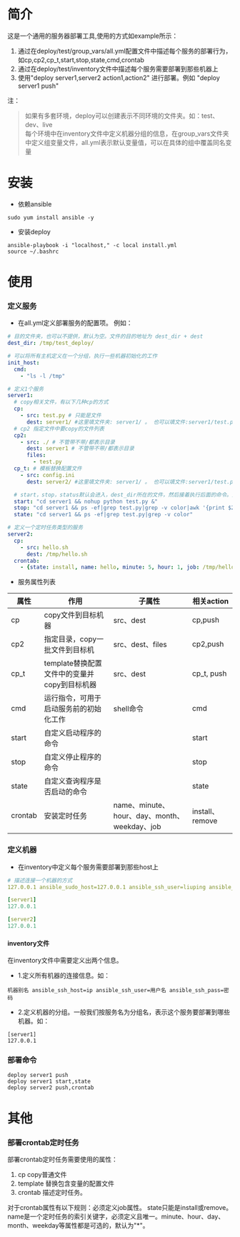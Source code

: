 # 简介
这是一个通用的服务器部署工具,使用的方式如example所示：
1. 通过在deploy/test/group_vars/all.yml配置文件中描述每个服务的部署行为，如cp,cp2,cp_t,start,stop,state,cmd,crontab
2. 通过在deploy/test/inventory文件中描述每个服务需要部署到那些机器上
3. 使用"deploy server1,server2 action1,action2" 进行部署。例如 "deploy server1 push"

注：
> 如果有多套环境，deploy可以创建表示不同环境的文件夹。如：test、dev、live  
> 每个环境中在inventory文件中定义机器分组的信息，在group_vars文件夹中定义组变量文件，all.yml表示默认变量值，可以在具体的组中覆盖同名变量

# 安装
* 依赖ansible
```shell script
sudo yum install ansible -y
```
* 安装deploy
```
ansible-playbook -i "localhost," -c local install.yml 
source ~/.bashrc
```
# 使用
### 定义服务
* 在all.yml定义部署服务的配置项。
例如：
```yaml
# 目的文件夹，也可以不提供，默认为空。文件的目的地址为 dest_dir + dest
dest_dir: /tmp/test_deploy/

# 可以将所有主机定义在一个分组，执行一些机器初始化的工作
init_host:
  cmd:
    - "ls -l /tmp"

# 定义1个服务
server1:
  # copy相关文件，有以下几种cp的方式
  cp:
    - src: test.py # 只能是文件
      dest: server1/ #这里填文件夹: server1/ 。 也可以填文件:server1/test.py，但上级目录需要存在
  # cp2 指定文件中要copy的文件列表
  cp2:
    - src: ./ # 不管带不带/都表示目录
      dest: server1 # 不管带不带/都表示目录
      files:
        - test.py
  cp_t: # 模板替换配置文件
    - src: config.ini
      dest: server2/ #这里填文件夹: server1/ 。 也可以填文件:server1/test.py，但上级目录需要存在

  # start，stop，status默认会进入，dest_dir所在的文件，然后接着执行后面的命令。如果dest_dir为空，就进入用户目录了
  start: "cd server1 && nohup python test.py &"
  stop: "cd server1 && ps -ef|grep test.py|grep -v color|awk '{print $2}'|xargs kill"
  state: "cd server1 && ps -ef|grep test.py|grep -v color"

# 定义一个定时任务类型的服务
server2:
  cp:
    - src: hello.sh
      dest: /tmp/hello.sh
  crontab:
    - {state: install, name: hello, minute: 5, hour: 1, job: /tmp/hello.sh}
```
* 服务属性列表

属性|作用|子属性|相关action  
-|-|-|-
cp|copy文件到目标机器|src、dest|cp,push
cp2|指定目录，copy一批文件到目标机|src、dest、files|cp2,push
cp_t|template替换配置文件中的变量并copy到目标机器|src、dest|cp_t, push  
cmd|运行指令，可用于启动服务前的初始化工作|shell命令|cmd
start|自定义启动程序的命令||start
stop|自定义停止程序的命令||stop
state|自定义查询程序是否启动的命令||state
crontab|安装定时任务|name、minute、hour、day、month、weekday、job|install、remove

### 定义机器
* 在inventory中定义每个服务需要部署到那些host上
```yaml
# 描述连接一个机器的方式
127.0.0.1 ansible_sudo_host=127.0.0.1 ansible_ssh_user=liuping ansible_ssh_pass=liuping

[server1]
127.0.0.1

[server2]
127.0.0.1
```
#### inventory文件
在inventory文件中需要定义出两个信息。  
  
* 1.定义所有机器的连接信息。如：
```
机器别名 ansible_ssh_host=ip ansible_ssh_user=用户名 ansible_ssh_pass=密码
```
* 2.定义机器的分组。一般我们按服务名为分组名，表示这个服务要部署到哪些机器。如：
```
[server1]
127.0.0.1
```

### 部署命令
```shell script
deploy server1 push
deploy server1 start,state
deploy server2 push,crontab
```

# 其他

### 部署crontab定时任务
部署crontab定时任务需要使用的属性：
1. cp copy普通文件
2. template 替换包含变量的配置文件
3. crontab 描述定时任务。  

对于crontab属性有以下规则：必须定义job属性。 state只能是install或remove。name是一个定时任务的索引关键字，必须定义且唯一。minute、hour、day、month、weekday等属性都是可选的，默认为"*"。 



